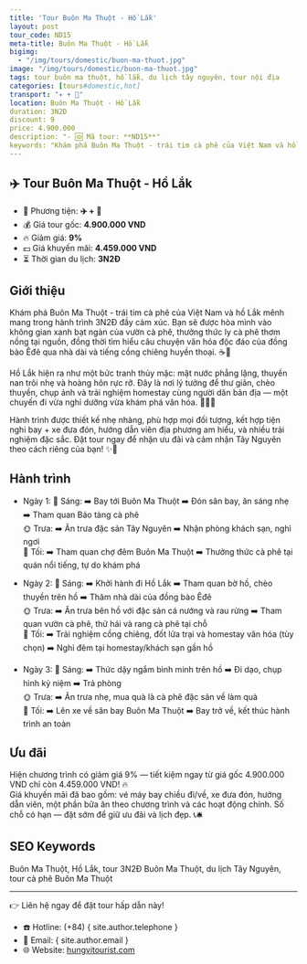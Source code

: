 ```yaml
---
title: 'Tour Buôn Ma Thuột - Hồ Lắk'
layout: post
tour_code: ND15
meta-title: Buôn Ma Thuột - Hồ Lắk
bigimg:
  - "/img/tours/domestic/buon-ma-thuot.jpg"
image: "/img/tours/domestic/buon-ma-thuot.jpg"
tags: tour buôn ma thuột, hồ lắk, du lịch tây nguyên, tour nội địa
categories: [tours#domestic,hot]
transport: "✈️ + 🚌"
location: Buôn Ma Thuột - Hồ Lắk
duration: 3N2Đ
discount: 9
price: 4.900.000
description: "- 🆔 Mã tour: **ND15**"
keywords: "Khám phá Buôn Ma Thuột - trái tim cà phê của Việt Nam và hồ Lắk mênh mang trong hành trình 3N2Đ đầy cảm xúc. Bạn sẽ được hòa mình vào không gian xanh bạt ngàn của vườn cà phê, thưởng thức ly cà phê thơm nồng tại nguồn, đồng thời tìm hiểu câu chuyện văn hóa độc đáo của đồng bào Êđê qua nhà dài và tiếng cồng chiêng huyền thoại. ☕🌿"
---
```


## ✈️ Tour Buôn Ma Thuột - Hồ Lắk

- 🚗 Phương tiện: **✈️ + 🚌**
- 💰 Giá tour gốc: **4.900.000 VND**
- 🔥 Giảm giá: **9%**
- 💵 Giá khuyến mãi: **4.459.000 VND**
- ⏳ Thời gian du lịch: **3N2Đ**

## Giới thiệu
Khám phá Buôn Ma Thuột - trái tim cà phê của Việt Nam và hồ Lắk mênh mang trong hành trình 3N2Đ đầy cảm xúc. Bạn sẽ được hòa mình vào không gian xanh bạt ngàn của vườn cà phê, thưởng thức ly cà phê thơm nồng tại nguồn, đồng thời tìm hiểu câu chuyện văn hóa độc đáo của đồng bào Êđê qua nhà dài và tiếng cồng chiêng huyền thoại. ☕🌿

Hồ Lắk hiện ra như một bức tranh thủy mặc: mặt nước phẳng lặng, thuyền nan trôi nhẹ và hoàng hôn rực rỡ. Đây là nơi lý tưởng để thư giãn, chèo thuyền, chụp ảnh và trải nghiệm homestay cùng người dân bản địa — một chuyến đi vừa nghỉ dưỡng vừa khám phá văn hóa. 🚣‍♀️🌅

Hành trình được thiết kế nhẹ nhàng, phù hợp mọi đối tượng, kết hợp tiện nghi bay + xe đưa đón, hướng dẫn viên địa phương am hiểu, và nhiều trải nghiệm đặc sắc. Đặt tour ngay để nhận ưu đãi và cảm nhận Tây Nguyên theo cách riêng của bạn! ✨📩

## Hành trình
- Ngày 1:
  🌅 Sáng: ➡️ Bay tới Buôn Ma Thuột ➡️ Đón sân bay, ăn sáng nhẹ ➡️ Tham quan Bảo tàng cà phê  
  🌞 Trưa: ➡️ Ăn trưa đặc sản Tây Nguyên ➡️ Nhận phòng khách sạn, nghỉ ngơi  
  🌙 Tối: ➡️ Tham quan chợ đêm Buôn Ma Thuột ➡️ Thưởng thức cà phê tại quán nổi tiếng, tự do khám phá

- Ngày 2:
  🌅 Sáng: ➡️ Khởi hành đi Hồ Lắk ➡️ Tham quan bờ hồ, chèo thuyền trên hồ ➡️ Thăm nhà dài của đồng bào Êđê  
  🌞 Trưa: ➡️ Ăn trưa bên hồ với đặc sản cá nướng và rau rừng ➡️ Tham quan vườn cà phê, thử hái và rang cà phê tại chỗ  
  🌙 Tối: ➡️ Trải nghiệm cồng chiêng, đốt lửa trại và homestay văn hóa (tùy chọn) ➡️ Nghỉ đêm tại homestay/khách sạn gần hồ

- Ngày 3:
  🌅 Sáng: ➡️ Thức dậy ngắm bình minh trên hồ ➡️ Đi dạo, chụp hình kỷ niệm ➡️ Trả phòng  
  🌞 Trưa: ➡️ Ăn trưa nhẹ, mua quà là cà phê đặc sản về làm quà  
  🌙 Tối: ➡️ Lên xe về sân bay Buôn Ma Thuột ➡️ Bay trở về, kết thúc hành trình an toàn

## Ưu đãi
Hiện chương trình có giảm giá 9% — tiết kiệm ngay từ giá gốc 4.900.000 VND chỉ còn 4.459.000 VND! 🔥  
Giá khuyến mãi đã bao gồm: vé máy bay chiều đi/về, xe đưa đón, hướng dẫn viên, một phần bữa ăn theo chương trình và các hoạt động chính. Số chỗ có hạn — đặt sớm để giữ ưu đãi và lịch đẹp. 📞🛎️

## SEO Keywords
Buôn Ma Thuột, Hồ Lắk, tour 3N2Đ Buôn Ma Thuột, du lịch Tây Nguyên, tour cà phê Buôn Ma Thuột

---

👉 Liên hệ ngay để đặt tour hấp dẫn này!

- ☎️ Hotline: (+84) { site.author.telephone }
- 📧 Email: { site.author.email }
- 🌐 Website: [hungvitourist.com](https://hungvitourist.com)

